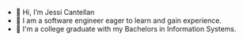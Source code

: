 - 👋 Hi, I’m Jessi Cantellan
- 👀 I am a software engineer eager to learn and gain experience.
- 🌱 I'm a college graduate with my Bachelors in Information Systems.

<!---
CantellanJess/CantellanJess is a ✨ special ✨ repository because its `README.md` (this file) appears on your GitHub profile.
You can click the Preview link to take a look at your changes.
--->
